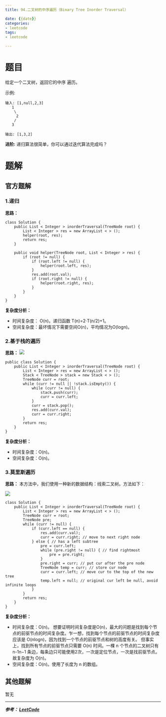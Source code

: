 ```yaml
---
title: 94.二叉树的中序遍历（Binary Tree Inorder Traversal）

date: {{date}}
categories:
- leetcode
tags:
- leetcode

---
```

# 题目
给定一个二叉树，返回它的中序 遍历。

示例:
```
输入: [1,null,2,3]
   1
    \
     2
    /
   3

输出: [1,3,2]
```

**进阶:** 递归算法很简单，你可以通过迭代算法完成吗？


# 题解

## 官方题解
### 1.递归
**思路：**

```
class Solution {
    public List < Integer > inorderTraversal(TreeNode root) {
        List < Integer > res = new ArrayList < > ();
        helper(root, res);
        return res;
    }

    public void helper(TreeNode root, List < Integer > res) {
        if (root != null) {
            if (root.left != null) {
                helper(root.left, res);
            }
            res.add(root.val);
            if (root.right != null) {
                helper(root.right, res);
            }
        }
    }
}

```
**复杂度分析：**
- 时间复杂度： O(n)。递归函数 T(n)=2⋅T(n/2)+1。
- 空间复杂度：最坏情况下需要空间O(n)，平均情况为O(logn)。


### 2.基于栈的遍历
**思路：**
![](https://pic.leetcode-cn.com/45b974ac01bb9e32983a9650f2fd94eb7c0cb85747d9a01c6921e3070b4d9999-image.png)

```
public class Solution {
    public List < Integer > inorderTraversal(TreeNode root) {
        List < Integer > res = new ArrayList < > ();
        Stack < TreeNode > stack = new Stack < > ();
        TreeNode curr = root;
        while (curr != null || !stack.isEmpty()) {
            while (curr != null) {
                stack.push(curr);
                curr = curr.left;
            }
            curr = stack.pop();
            res.add(curr.val);
            curr = curr.right;
        }
        return res;
    }
}

```
**复杂度分析：**
- 时间复杂度：O(n)。
- 空间复杂度：O(n)。

### 3.莫里斯遍历
**思路：** 本方法中，我们使用一种新的数据结构：线索二叉树。方法如下：

![](https://i.loli.net/2019/10/06/rICMsVWcPp9tw84.png)

```
class Solution {
    public List < Integer > inorderTraversal(TreeNode root) {
        List < Integer > res = new ArrayList < > ();
        TreeNode curr = root;
        TreeNode pre;
        while (curr != null) {
            if (curr.left == null) {
                res.add(curr.val);
                curr = curr.right; // move to next right node
            } else { // has a left subtree
                pre = curr.left;
                while (pre.right != null) { // find rightmost
                    pre = pre.right;
                }
                pre.right = curr; // put cur after the pre node
                TreeNode temp = curr; // store cur node
                curr = curr.left; // move cur to the top of the new tree
                temp.left = null; // original cur left be null, avoid infinite loops
            }
        }
        return res;
    }
}

```
**复杂度分析：**
- 时间复杂度：O(n)。 想要证明时间复杂度是O(n)，最大的问题是找到每个节点的前驱节点的时间复杂度。乍一想，找到每个节点的前驱节点的时间复杂度应该是 O(nlogn)，因为找到一个节点的前驱节点和树的高度有关。
但事实上，找到所有节点的前驱节点只需要 O(n) 时间。一棵 n 个节点的二叉树只有 n-1n−1 条边，每条边只可能使用2次，一次是定位节点，一次是找前驱节点。
故复杂度为 O(n)。
- 空间复杂度：O(n)。使用了长度为 n 的数组。


## 其他题解
暂无


---
***参考：
[LeetCode](https://leetcode-cn.com/problems/binary-tree-inorder-traversal/solution/er-cha-shu-de-zhong-xu-bian-li-by-leetcode/)***
